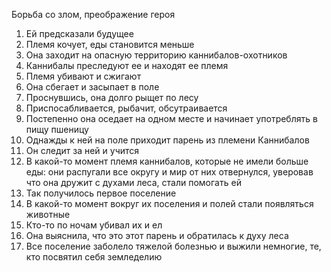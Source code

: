 Борьба со злом, преображение героя
1. Ей предсказали будущее 
2. Племя кочует, еды становится меньше
3. Она заходит на опасную территорию каннибалов-охотников
4. Каннибалы преследуют ее и находят ее племя
5. Племя убивают и сжигают
6. Она сбегает и засыпает в поле
7. Проснувшись, она долго рыщет по лесу
8. Приспосабливается, рыбачит, обсутраивается
9. Постепенно она оседает на одном месте и начинает употреблять в пищу пшеницу
10. Однажды к ней на поле приходит парень из племени Каннибалов
11. Он следит за ней и учится
12. В какой-то момент племя каннибалов, которые не имели больше еды: они распугали все округу и мир от них отвернулся, уверовав что она дружит с духами леса, стали помогать ей
13. Так получилось первое поселение
14. В какой-то момент вокруг их поселения и полей стали появляться животные
15. Кто-то по ночам убивал их и ел
16. Она выяснила, что это этот парень и обратилась к духу леса
17. Все поселение заболело тяжелой болезнью и выжили немногие, те, кто посвятил себя земледелию